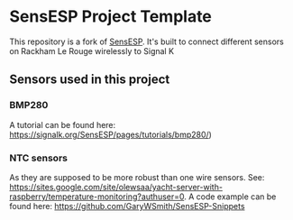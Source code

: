 # SensESP Project Template

This repository is a fork of [SensESP](https://github.com/SignalK/SensESP/).
It's built to connect different sensors on Rackham Le Rouge wirelessly to Signal K

## Sensors used in this project

### BMP280
A tutorial can be found here: https://signalk.org/SensESP/pages/tutorials/bmp280/)
### NTC sensors
As they are supposed to be more robust than one wire sensors. See: https://sites.google.com/site/olewsaa/yacht-server-with-raspberry/temperature-monitoring?authuser=0. 
A code example can be found here: https://github.com/GaryWSmith/SensESP-Snippets